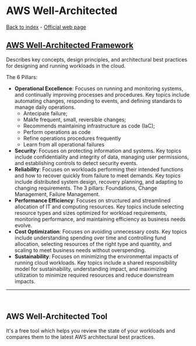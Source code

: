 # AWS Well-Architected

[Back to index](Index.md) - [Official web page](https://docs.aws.amazon.com/wellarchitected/latest/framework/welcome.html)

## [AWS Well-Architected Framework](https://docs.aws.amazon.com/wellarchitected/latest/framework/welcome.html)

Describes key concepts, design principles, and architectural best practices for designing and running workloads in the cloud.

The 6 Pillars:

- **Operational Excellence**: Focuses on running and monitoring systems, and continually improving processes and procedures. Key topics include automating changes, responding to events, and defining standards to manage daily operations.
  - Antecipate failure;
  - Makfe frequent, small, reversible changes;
  - Recommends maintaining infrastructure as code (IaC);
  - Perform operations as code
  - Refine operations procedures frequently
  - Learn from all operational failures
- **Security**: Focuses on protecting information and systems. Key topics include confidentiality and integrity of data, managing user permissions, and establishing controls to detect security events.
- **Reliability**: Focuses on workloads performing their intended functions and how to recover quickly from failure to meet demands. Key topics include distributed system design, recovery planning, and adapting to changing requirements. The 3 pillars: Foundations, Change Management, Failure Management.
- **Performance Efficiency**: Focuses on structured and streamlined allocation of IT and computing resources. Key topics include selecting resource types and sizes optimized for workload requirements, monitoring performance, and maintaining efficiency as business needs evolve.
- **Cost Optimization**: Focuses on avoiding unnecessary costs. Key topics include understanding spending over time and controlling fund allocation, selecting resources of the right type and quantity, and scaling to meet business needs without overspending.
- **Sustainability**: Focuses on minimizing the environmental impacts of running cloud workloads. Key topics include a shared responsibility model for sustainability, understanding impact, and maximizing utilization to minimize required resources and reduce downstream impacts.

---

</br>

## AWS Well-Architected Tool

It's a free tool which helps you review the state of your workloads and compares them to the latest AWS architectural best practices.
